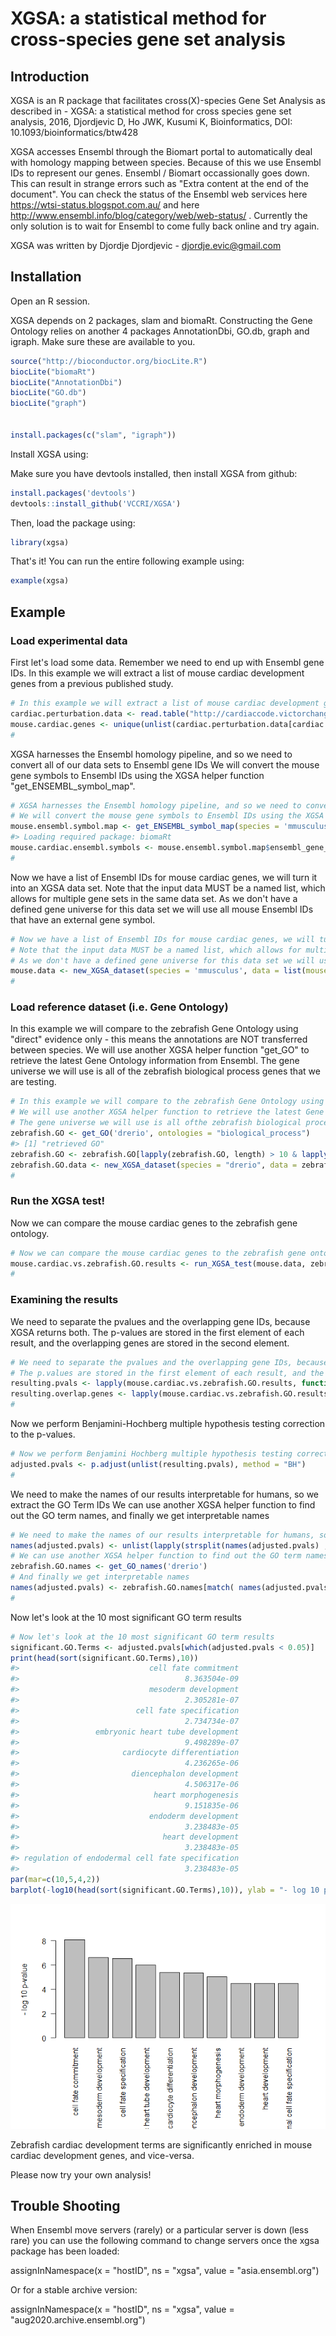 
<!-- README.md is generated from README.Rmd. Please edit that file -->
XGSA: a statistical method for cross-species gene set analysis
==============================================================

Introduction
------------

XGSA is an R package that facilitates cross(X)-species Gene Set Analysis as described in - XGSA: a statistical method for cross species gene set analysis, 2016, Djordjevic D, Ho JWK, Kusumi K, Bioinformatics, DOI: 10.1093/bioinformatics/btw428

XGSA accesses Ensembl through the Biomart portal to automatically deal with homology mapping between species. Because of this we use Ensembl IDs to represent our genes. Ensembl / Biomart occassionally goes down. This can result in strange errors such as "Extra content at the end of the document". You can check the status of the Ensembl web services here <https://wtsi-status.blogspot.com.au/> and here <http://www.ensembl.info/blog/category/web/web-status/> . Currently the only solution is to wait for Ensembl to come fully back online and try again.

XGSA was written by Djordje Djordjevic - <djordje.evic@gmail.com>

Installation
------------

Open an R session.

XGSA depends on 2 packages, slam and biomaRt. Constructing the Gene Ontology relies on another 4 packages AnnotationDbi, GO.db, graph and igraph. Make sure these are available to you.

``` r
source("http://bioconductor.org/biocLite.R")
biocLite("biomaRt")
biocLite("AnnotationDbi")
biocLite("GO.db")
biocLite("graph")


install.packages(c("slam", "igraph"))
```

Install XGSA using:

Make sure you have devtools installed, then install XGSA from github:

``` r
install.packages('devtools')
devtools::install_github('VCCRI/XGSA')
```

Then, load the package using:

``` r
library(xgsa)
```

That's it! You can run the entire following example using:

``` r
example(xgsa)
```

Example
-------

### Load experimental data

First let's load some data. Remember we need to end up with Ensembl gene IDs. In this example we will extract a list of mouse cardiac development genes from a previous published study.

``` r
# In this example we will extract a list of mouse cardiac development genes from a previous published study.
cardiac.perturbation.data <- read.table("http://cardiaccode.victorchang.edu.au/data/Cardiaccode_in_vivo_evidence_2014_06_10.txt", sep="\t", header=TRUE, quote="\"")
mouse.cardiac.genes <- unique(unlist(cardiac.perturbation.data[cardiac.perturbation.data$Species == "Mus musculus", c("Regulator","Target")]))
#
```

XGSA harnesses the Ensembl homology pipeline, and so we need to convert all of our data sets to Ensembl gene IDs We will convert the mouse gene symbols to Ensembl IDs using the XGSA helper function "get\_ENSEMBL\_symbol\_map".

``` r
# XGSA harnesses the Ensembl homology pipeline, and so we need to convert all of our data sets to Ensembl gene IDs
# We will convert the mouse gene symbols to Ensembl IDs using the XGSA helper function "get_ENSEMBL_symbol_map".
mouse.ensembl.symbol.map <- get_ENSEMBL_symbol_map(species = 'mmusculus')
#> Loading required package: biomaRt
mouse.cardiac.ensembl.symbols <- mouse.ensembl.symbol.map$ensembl_gene_id[mouse.ensembl.symbol.map$external_gene_name %in% mouse.cardiac.genes]
#
```

Now we have a list of Ensembl IDs for mouse cardiac genes, we will turn it into an XGSA data set. Note that the input data MUST be a named list, which allows for multiple gene sets in the same data set. As we don't have a defined gene universe for this data set we will use all mouse Ensembl IDs that have an external gene symbol.

``` r
# Now we have a list of Ensembl IDs for mouse cardiac genes, we will turn it into an XGSA data set.
# Note that the input data MUST be a named list, which allows for multiple gene sets in the same data set.
# As we don't have a defined gene universe for this data set we will use all mouse Ensembl IDs that have an external gene symbol.
mouse.data <- new_XGSA_dataset(species = 'mmusculus', data = list(mouseCardiacGenes = mouse.cardiac.ensembl.symbols), type = 'genesetlist', name = 'MouseCardiacGenes', universe = unique(mouse.ensembl.symbol.map$ensembl_gene_id))
#
```

### Load reference dataset (i.e. Gene Ontology)

In this example we will compare to the zebrafish Gene Ontology using "direct" evidence only - this means the annotations are NOT transferred between species. We will use another XGSA helper function "get\_GO" to retrieve the latest Gene Ontology information from Ensembl. The gene universe we will use is all of the zebrafish biological process genes that we are testing.

``` r
# In this example we will compare to the zebrafish Gene Ontology using "direct" evidence only - this means the annotations are NOT transferred between species.
# We will use another XGSA helper function to retrieve the latest Gene Ontology information from Ensembl "get_GO_list_from_ontologies_with_evidence_codes".
# The gene universe we will use is all ofthe zebrafish biological process genes that we are testing. 
zebrafish.GO <- get_GO('drerio', ontologies = "biological_process")
#> [1] "retrieved GO"
zebrafish.GO <- zebrafish.GO[lapply(zebrafish.GO, length) > 10 & lapply(zebrafish.GO, length) < 500]
zebrafish.GO.data <- new_XGSA_dataset(species = "drerio", data = zebrafish.GO, type = 'genesetlist', name = "ZebrafishGO", universe = unique(unlist(zebrafish.GO)))
#
```

### Run the XGSA test!

Now we can compare the mouse cardiac genes to the zebrafish gene ontology.

``` r
# Now we can compare the mouse cardiac genes to the zebrafish gene ontology.
mouse.cardiac.vs.zebrafish.GO.results <- run_XGSA_test(mouse.data, zebrafish.GO.data)
#
```

### Examining the results

We need to separate the pvalues and the overlapping gene IDs, because XGSA returns both. The p-values are stored in the first element of each result, and the overlapping genes are stored in the second element.

``` r
# We need to separate the pvalues and the overlapping gene IDs, because XGSA returns both.
# The p.values are stored in the first element of each result, and the overlapping genes are stored in the second element.
resulting.pvals <- lapply(mouse.cardiac.vs.zebrafish.GO.results, function(X){ X[["pvals"]] })
resulting.overlap.genes <- lapply(mouse.cardiac.vs.zebrafish.GO.results, function(X){ X[["genes"]] })
#
```

Now we perform Benjamini-Hochberg multiple hypothesis testing correction to the p-values.

``` r
# Now we perform Benjamini Hochberg multiple hypothesis testing correction to the pvalues.
adjusted.pvals <- p.adjust(unlist(resulting.pvals), method = "BH")
#
```

We need to make the names of our results interpretable for humans, so we extract the GO Term IDs We can use another XGSA helper function to find out the GO term names, and finally we get interpretable names

``` r
# We need to make the names of our results interpretable for humans, so we extract the GO Term IDs
names(adjusted.pvals) <- unlist(lapply(strsplit(names(adjusted.pvals) ,"\\."), function(X){return(X[[2]])}))
# We can use another XGSA helper function to find out the GO term names.
zebrafish.GO.names <- get_GO_names('drerio')
# And finally we get interpretable names
names(adjusted.pvals) <- zebrafish.GO.names[match( names(adjusted.pvals), zebrafish.GO.names$go_id),"name_1006"]
#
```

Now let's look at the 10 most significant GO term results

``` r
# Now let's look at the 10 most significant GO term results
significant.GO.Terms <- adjusted.pvals[which(adjusted.pvals < 0.05)]
print(head(sort(significant.GO.Terms),10))
#>                             cell fate commitment 
#>                                     8.363504e-09 
#>                             mesoderm development 
#>                                     2.305281e-07 
#>                          cell fate specification 
#>                                     2.734734e-07 
#>                 embryonic heart tube development 
#>                                     9.498289e-07 
#>                       cardiocyte differentiation 
#>                                     4.236265e-06 
#>                         diencephalon development 
#>                                     4.506317e-06 
#>                              heart morphogenesis 
#>                                     9.151835e-06 
#>                             endoderm development 
#>                                     3.238483e-05 
#>                                heart development 
#>                                     3.238483e-05 
#> regulation of endodermal cell fate specification 
#>                                     3.238483e-05
par(mar=c(10,5,4,2))
barplot(-log10(head(sort(significant.GO.Terms),10)), ylab = "- log 10 p-value", las=2)
```

![](README-unnamed-chunk-14-1.png)

Zebrafish cardiac development terms are significantly enriched in mouse cardiac development genes, and vice-versa.

Please now try your own analysis!


Trouble Shooting
------------

When Ensembl move servers (rarely) or a particular server is down (less rare) you can use the following command to change servers once the xgsa package has been loaded:

assignInNamespace(x = "hostID", ns = "xgsa", value = "asia.ensembl.org")

Or for a stable archive version:

assignInNamespace(x = "hostID", ns = "xgsa", value = "aug2020.archive.ensembl.org")
